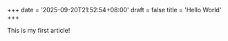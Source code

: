 +++
date = '2025-09-20T21:52:54+08:00'
draft = false
title = 'Hello World'
+++

This is my first article!

